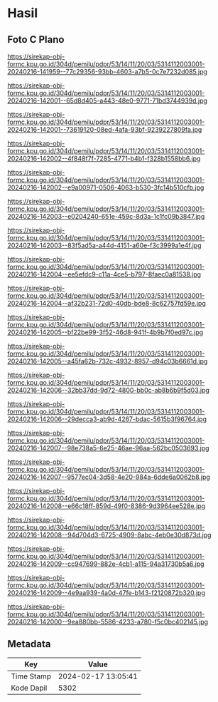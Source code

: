 # Hasil

## Foto C Plano

https://sirekap-obj-formc.kpu.go.id/304d/pemilu/pdpr/53/14/11/20/03/5314112003001-20240216-141959--77c29356-93bb-4603-a7b5-0c7e7232d085.jpg

https://sirekap-obj-formc.kpu.go.id/304d/pemilu/pdpr/53/14/11/20/03/5314112003001-20240216-142001--65d8d405-a443-48e0-9771-71bd3744939d.jpg

https://sirekap-obj-formc.kpu.go.id/304d/pemilu/pdpr/53/14/11/20/03/5314112003001-20240216-142001--73619120-08ed-4afa-93bf-9239227809fa.jpg

https://sirekap-obj-formc.kpu.go.id/304d/pemilu/pdpr/53/14/11/20/03/5314112003001-20240216-142002--4f848f7f-7285-4771-b4b1-f328b1558bb6.jpg

https://sirekap-obj-formc.kpu.go.id/304d/pemilu/pdpr/53/14/11/20/03/5314112003001-20240216-142002--e9a00971-0506-4063-b530-3fc14b510cfb.jpg

https://sirekap-obj-formc.kpu.go.id/304d/pemilu/pdpr/53/14/11/20/03/5314112003001-20240216-142003--e0204240-651e-459c-8d3a-1c1fc09b3847.jpg

https://sirekap-obj-formc.kpu.go.id/304d/pemilu/pdpr/53/14/11/20/03/5314112003001-20240216-142003--83f5ad5a-a44d-4151-a60e-f3c3999a1e4f.jpg

https://sirekap-obj-formc.kpu.go.id/304d/pemilu/pdpr/53/14/11/20/03/5314112003001-20240216-142004--ee5efdc9-c11a-4ce5-b797-8faec0a81538.jpg

https://sirekap-obj-formc.kpu.go.id/304d/pemilu/pdpr/53/14/11/20/03/5314112003001-20240216-142004--af32b231-72d0-40db-bde8-8c62757fd59e.jpg

https://sirekap-obj-formc.kpu.go.id/304d/pemilu/pdpr/53/14/11/20/03/5314112003001-20240216-142005--bf22be99-3f52-46d8-941f-4b9b7f0ed97c.jpg

https://sirekap-obj-formc.kpu.go.id/304d/pemilu/pdpr/53/14/11/20/03/5314112003001-20240216-142005--a45fa62b-732c-4932-8957-d94c03b6661d.jpg

https://sirekap-obj-formc.kpu.go.id/304d/pemilu/pdpr/53/14/11/20/03/5314112003001-20240216-142006--32bb37dd-9d72-4800-bb0c-ab8b6b9f5d03.jpg

https://sirekap-obj-formc.kpu.go.id/304d/pemilu/pdpr/53/14/11/20/03/5314112003001-20240216-142006--29decca3-ab9d-4267-bdac-5615b3f96764.jpg

https://sirekap-obj-formc.kpu.go.id/304d/pemilu/pdpr/53/14/11/20/03/5314112003001-20240216-142007--98e738a5-6e25-46ae-96aa-562bc0503693.jpg

https://sirekap-obj-formc.kpu.go.id/304d/pemilu/pdpr/53/14/11/20/03/5314112003001-20240216-142007--9577ec04-3d58-4e20-984a-6dde6a0062b8.jpg

https://sirekap-obj-formc.kpu.go.id/304d/pemilu/pdpr/53/14/11/20/03/5314112003001-20240216-142008--e66c18ff-859d-49f0-8386-9d3964ee528e.jpg

https://sirekap-obj-formc.kpu.go.id/304d/pemilu/pdpr/53/14/11/20/03/5314112003001-20240216-142008--94d704d3-6725-4909-8abc-4eb0e30d873d.jpg

https://sirekap-obj-formc.kpu.go.id/304d/pemilu/pdpr/53/14/11/20/03/5314112003001-20240216-142009--cc947699-882e-4cb1-a115-94a31730b5a6.jpg

https://sirekap-obj-formc.kpu.go.id/304d/pemilu/pdpr/53/14/11/20/03/5314112003001-20240216-142009--4e9aa939-4a0d-47fe-b143-f2120872b320.jpg

https://sirekap-obj-formc.kpu.go.id/304d/pemilu/pdpr/53/14/11/20/03/5314112003001-20240216-142000--9ea880bb-5586-4233-a780-f5c0bc402145.jpg


## Metadata

| Key        | Value               |
| ---------- | ------------------- |
| Time Stamp | 2024-02-17 13:05:41 |
| Kode Dapil | 5302                |



